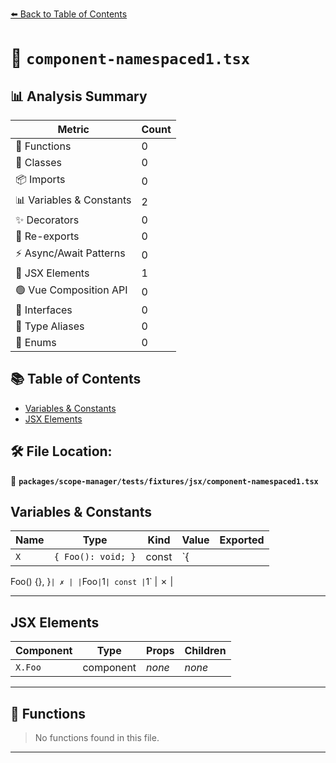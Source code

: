 [⬅️ Back to Table of Contents](../../../../../index.md)

# 📄 `component-namespaced1.tsx`

## 📊 Analysis Summary

| Metric | Count |
|--------|-------|
| 🔧 Functions | 0 |
| 🧱 Classes | 0 |
| 📦 Imports | 0 |
| 📊 Variables & Constants | 2 |
| ✨ Decorators | 0 |
| 🔄 Re-exports | 0 |
| ⚡ Async/Await Patterns | 0 |
| 💠 JSX Elements | 1 |
| 🟢 Vue Composition API | 0 |
| 📐 Interfaces | 0 |
| 📑 Type Aliases | 0 |
| 🎯 Enums | 0 |

## 📚 Table of Contents

- [Variables & Constants](#variables-constants)
- [JSX Elements](#jsx-elements)

## 🛠️ File Location:
📂 **`packages/scope-manager/tests/fixtures/jsx/component-namespaced1.tsx`**

## Variables & Constants

| Name | Type | Kind | Value | Exported |
|------|------|------|-------|----------|
| `X` | `{ Foo(): void; }` | const | `{
  Foo() {},
}` | ✗ |
| `Foo` | `1` | const | `1` | ✗ |


---

## JSX Elements

| Component | Type | Props | Children |
|-----------|------|-------|----------|
| `X.Foo` | component | *none* | *none* |


---

## 🔧 Functions

> No functions found in this file.


---